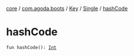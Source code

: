 [core](../../../index.md) / [com.agoda.boots](../../index.md) / [Key](../index.md) / [Single](index.md) / [hashCode](./hash-code.md)

# hashCode

`fun hashCode(): `[`Int`](https://kotlinlang.org/api/latest/jvm/stdlib/kotlin/-int/index.html)